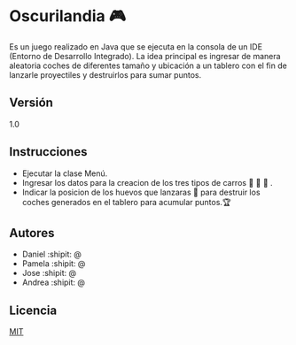# Oscurilandia :video_game:

Es un juego realizado en Java que se ejecuta en la consola de un IDE (Entorno de Desarrollo Integrado). La idea principal es ingresar de manera aleatoria coches de diferentes tamaño y ubicación a un tablero con el fin de lanzarle proyectiles y destruirlos para sumar puntos.

## Versión

1.0

## Instrucciones

- Ejecutar la clase Menú.
- Ingresar los datos para la creacion de los tres tipos de carros :car: :blue_car: 🚛 .
- Indicar la posicion de los huevos que lanzaras :dart: para destruir los coches generados en el tablero para acumular puntos.:trophy:

## Autores

- Daniel :shipit: @
- Pamela :shipit: @
- Jose :shipit: @
- Andrea :shipit: @

## Licencia 
[MIT](https://choosealicense.com/licenses/mit/)
